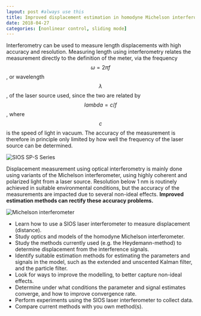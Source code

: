 ```yaml
---
layout: post #always use this
title: Improved displacement estimation in homodyne Michelson interferometers  #This becomes the title of the page
date: 2018-04-27
categories: [nonlinear control, sliding mode]
---
```



Interferometry can be used to measure length displacements with high accuracy and resolution. Measuring length using interferometry relates the measurement directly to the definition of the meter, via the frequency $$ \omega = 2 \pi f $$, or wavelength $$\lambda$$, of the laser source used, since the two are related by 
$$
\begin{equation}
lambda= c/f
\end{equation} 
$$, 
where $$c$$ is the speed of light in vacuum. The accuracy of the measurement is therefore in principle only limited by how well the frequency of the laser source can be determined.

![SIOS SP-S Series]({{site.baseurl}}/assets/sp_s_series.png)


Displacement measurement using optical interferometry is mainly done using variants of the Michelson interferometer, using highly coherent and polarized light from a laser source. Resolution below 1 nm is routinely achieved in suitable environmental conditions, but the accuracy of the measurements are impacted due to several non-ideal effects. **Improved estimation methods can rectify these accuracy problems.**

![Michelson interferometer]({{site.baseurl}}/assets/michelson_optical_diagram_03.png)


* Learn how to use a SIOS laser interferometer to measure displacement (distance).
* Study optics and models of the homodyne Michelson interferometer.
* Study the methods currently used (e.g. the Heydemann-method) to determine displacement from the interference signals.
* Identify suitable estimation methods for estimating the parameters and signals in the model, such as the extended and unscented Kalman filter, and the particle filter.
* Look for ways to improve the modelling, to better capture non-ideal effects.
* Determine under what conditions the parameter and signal estimates converge, and how to improve convergence rate.
* Perform experiments using the SIOS laser interferometer to collect data.
* Compare current methods with you own method(s).
